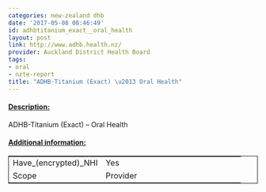 ```yaml
---
categories: new-zealand dhb
date: '2017-05-08 08:46:49'
id: adhbtitanium_exact__oral_health
layout: post
link: http://www.adhb.health.nz/
provider: Auckland District Health Board
tags:
- oral
- nzte-report
title: "ADHB-Titanium (Exact) \u2013 Oral Health"
---
```



 <h4> <u>Description:</u> </h4>
ADHB-Titanium (Exact) – Oral Health
 <h4> <u>Additional information:</u> </h4>
 <table style="border: 1px solid">
 <tr> <td width="40%">Have_(encrypted)_NHI</td> <td>Yes</td> </tr>
 <tr> <td width="40%">Scope</td> <td>Provider</td> </tr>
 </table>